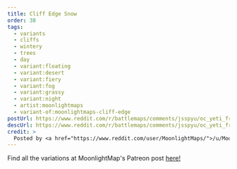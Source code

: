 ```yaml
---
title: Cliff Edge Snow
order: 38
tags:
  - variants
  - cliffs
  - wintery
  - trees
  - day
  - variant:floating
  - variant:desert
  - variant:fiery
  - variant:fog
  - variant:grassy
  - variant:night
  - artist:moonlightmaps
  - variant-of:moonlightmaps-cliff-edge
postUrl: https://www.reddit.com/r/battlemaps/comments/jsspyu/oc_yeti_frost_giant_ice_golem_what_will_your/
descUrl: https://www.reddit.com/r/battlemaps/comments/jsspyu/oc_yeti_frost_giant_ice_golem_what_will_your/gc193rf/
credit: >
  Posted by <a href="https://www.reddit.com/user/MoonlightMaps/">/u/MoonlightMaps</a> to <a href="https://www.reddit.com/r/battlemaps/">/r/battlemaps</a> in Nov, 2020. <br/> Please support the artist on <a href="https://www.patreon.com/Moonlightmaps">Patreon</a>, as well as follow them on <a href="https://twitter.com/_MoonlightMaps">Twitter</a>, <a href="https://www.instagram.com/_moonlightmaps/">Instagram</a>, and <a href="https://www.facebook.com/MoonlightMapsHQ/">Facebook</a>
---
```

Find all the variations at MoonlightMap's Patreon post <a href="https://www.patreon.com/posts/cliff-edge-43640015" title="Cliff Edge by MoonlightMaps on Patreon">here!</a>
